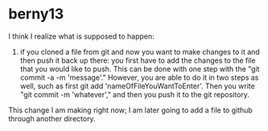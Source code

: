 # berny13
I think I realize what is supposed to happen:
1) if you cloned a file from git and now you want to make changes to it and then push it back up there: 
you first have to add the changes to the file that you would like to push. This can be done with one step with the "git commit -a -m 'message'." 
However, you are able to do it in two steps as well, such as first git add 'nameOfFileYouWantToEnter'. Then you write "git commit -m 'whatever',"
and then you push it to the git repository. 

This change I am making right now; I am later going to add a file to github through another directory. 